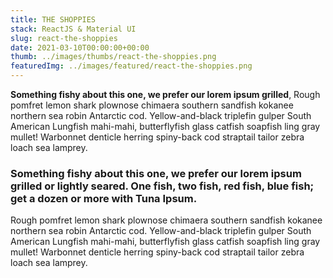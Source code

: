 ```yaml
---
title: THE SHOPPIES
stack: ReactJS & Material UI
slug: react-the-shoppies
date: 2021-03-10T00:00:00+00:00
thumb: ../images/thumbs/react-the-shoppies.png
featuredImg: ../images/featured/react-the-shoppies.png
---
```


**Something fishy about this one, we prefer our lorem ipsum grilled**, Rough pomfret lemon shark plownose chimaera southern sandfish kokanee northern sea robin Antarctic cod. Yellow-and-black triplefin gulper South American Lungfish mahi-mahi, butterflyfish glass catfish soapfish ling gray mullet! Warbonnet denticle herring spiny-back cod straptail tailor zebra loach sea lamprey.

### Something fishy about this one, we prefer our lorem ipsum grilled or lightly seared. One fish, two fish, red fish, blue fish; get a dozen or more with Tuna Ipsum.

Rough pomfret lemon shark plownose chimaera southern sandfish kokanee northern sea robin Antarctic cod. Yellow-and-black triplefin gulper South American Lungfish mahi-mahi, butterflyfish glass catfish soapfish ling gray mullet! Warbonnet denticle herring spiny-back cod straptail tailor zebra loach sea lamprey.
